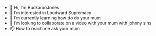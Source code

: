 - 👋 Hi, I’m BuckarooJones
- 👀 I’m interested in Loudward Supremacy
- 🌱 I’m currently learning how tto do your mum
- 💞️ I’m looking to collaborate on a video with your mum with johnny sins
- 📫 How to reach me ask your mum

<!---
Tobinator-R/Tobinator-R is a ✨ special ✨ repository because its `README.md` (this file) appears on your GitHub profile.
You can click the Preview link to take a look at your changes.
--->
